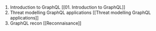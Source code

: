 1. Introduction to GraphQL [[01. Introduction to GraphQL]]
2. Threat modelling GraphQL applications [[Threat modelling GraphQL applications]]
3. GraphQL recon [[Reconnaisance]]